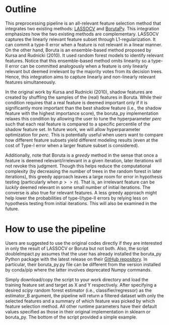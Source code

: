 # Outline
This preprocessing pipeline is an all-relevant feature selection method that integrates two existing methods: [LASSOCV](https://scikit-learn.org/stable/modules/generated/sklearn.linear_model.LassoCV.html) and [BorutaPy](https://github.com/scikit-learn-contrib/boruta_py). This integration emphasizes how the two existing methods are complementary. LASSOCV captures the linearly relevant feature subset through L1-regularization. It can commit a type-II error when a feature is not relevant in a linear manner. On the other hand, Boruta is an ensemble-based method proposed by Kursa and Rudnicki (2010). It used random forest models to identify relevant features. Notice that this ensemble-based method omits linearity so a type-II error can be committed analogously when a feature is only linearly relevant but deemed irrelevant by the majority votes from its decision trees. Hence, this integration aims to capture linearly and non-linearly relevant features simultaneously.

In the original work by Kursa and Rudnicki (2010), shadow features are created by shuffling the samples of the (real) features in Boruta. While their condition requires that a real feature is deemed important only if it is significantly more important than the best shadow feature (i.e., the shadow feature with the highest importance score), the boruta_py implementation relaxes this condition by allowing the user to tune the hyperparameter _perc_ such that each real feature is compared to a specific percentile of the shadow feature set. In future work, we will allow hyperparameter optimization for _perc_. This is potentially useful when users want to compare how different feature subsets yield different modeling results (even at the cost of Type-I error when a larger feature subset is considered). 

Additionally, note that Boruta is a _greedy_ method in the sense that once a feature is deemed relevant/irrelevant in a given iteration, later iterations will not revoke this judgment. Though this helps reduce the computational complexity (by decreasing the number of trees in the random forest in later iterations), this greedy approach leaves a large room for error in hypothesis testing (particularly when $p >> n$). That is, an irrelevant feature can be _luckily_ deemed relevant in some small number of initial iterations. The converse is also true for relevant features. A less greedy approach might help lower the probabilities of type-I/type-II errors by relying less on hypothesis testing from initial iterations. This will also be examined in the future.  

# How to use the pipeline
Users are suggested to use the original codes directly if they are interested in only the result of LASSOCV or Boruta but not both. Also, the script doubleImpact.py assumes that the user has already installed the boruta_py Python package with the latest release on their [GitHub repository](https://github.com/scikit-learn-contrib/boruta_py). In particular, their boruta_py.py file can be different from the version installed by conda/pip where the latter involves deprecated Numpy commands.

Simply download/copy the script to your work directory and load the training feature set and target as X and Y respectively. After specifying a desired _scipy_ random forest estimator (i.e., classifier/regressor) as the estimator_B argument, the pipeline will return a filtered dataset with only the selected features and a summary of which feature was picked by which feature selection method. All other runtime parameters have their default values specified as those in their original implementation in sklearn or boruta_py. The bottom of the script provided a simple example. 
